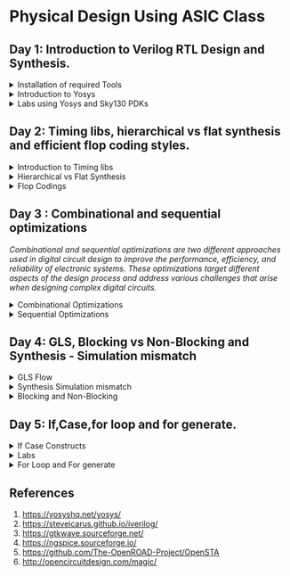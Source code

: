 
# Physical Design Using ASIC Class


## Day 1: Introduction to Verilog RTL Design and Synthesis.

<details>
 <summary> Installation of required Tools </summary>

<details>
 <summary> Yosys </summary>
    Commands to install Yosys on Linux.
	
```

$ git clone https://github.com/YosysHQ/yosys.git
$ cd yosys-master 
$ sudo apt install make (If make is not installed please install it) 
$ sudo apt-get install build-essential clang bison flex \
    libreadline-dev gawk tcl-dev libffi-dev git \
    graphviz xdot pkg-config python3 libboost-system-dev \
    libboost-python-dev libboost-filesystem-dev zlib1g-dev
$ make config-gcc
$ make 
$ sudo make install

```
Below is the screenshot showing sucessful Launch:
![yosys1](./softwares/yosys.png)

</details>	


<details>
 <summary> iVerilog </summary>
    Commans to install iVerilog
    
	
```

sudo apt-get install iverilog.

```

Below is the screenshot showing sucessful Launch:
![iVerilog](./softwares/iVerilog.png)
</details>
 <details>
 <summary> gtkwave </summary>


 I installed gtkwave using the following command:
  ```bash
sudo apt-get install gtkwave
 ```

Below is the screenshot showing sucessful Launch:
![Gtkwave](./softwares/Gtkwave.png)

</details>

 <details>
 <summary> ngspice </summary>


 I downloaded the tarball from https://sourceforge.net/projects/ngspice/files/ to a local directory and unpacked it using the following commands:
 ```bash
tar -zxvf ngspice-37.tar.gz
cd ngspice-37
mkdir release
cd release
../configure  --with-x --with-readline=yes --disable-debug
make
sudo make install
 ```
Below is the screenshot showing sucessful Launch:

![ngspice](./softwares/ngSPICE.png)

</details>

 <details>
 <summary> magic </summary>


 I installed magic using the following commands:
  ```bash
sudo apt-get install m4
sudo apt-get install tcsh
sudo apt-get install csh
sudo apt-get install libx11-dev
sudo apt-get install tcl-dev tk-dev
sudo apt-get install libcairo2-dev
sudo apt-get install mesa-common-dev libglu1-mesa-dev
sudo apt-get install libncurses-dev
 ```
 Below is the screenshot showing sucessful Launch:

![magic](https://github.com/ShubhamGitHub528/ASIC/assets/140998623/c3a15599-6a5e-43a8-bb88-f04c4d993b41)

 </details>

  <details>
 <summary> OpenSTA </summary>


 I installed and built OpenSTA (including the needed packages) using the following commands:
 ```bash
sudo apt-get install cmake clang gcctcl swig bison flex
git clone https://github.com/The-OpenROAD-Project/OpenSTA.git
cd OpenSTA
mkdir build
cd build
cmake ..
make
```
Below is the screenshot showing sucessful Launch:

![OpenSTA](https://github.com/ShubhamGitHub528/ASIC/assets/140998623/bfd8d812-4a8a-4afa-8952-42cc15e36e2f)

</details>

<details>
 <summary> Introduction to iverilog, Design and Test Bench</summary>


#### Simulation

* RTL design is checked for adherence to the spec by simulating the design
* Simulator is the tool used for simulating the design
* iverilog is the tool used for this course


#### Design
* Design is the actual Verilog code or set of Verilog codes which has the intended functionality to meet with the required specifications

#### TestBench
* TestBench is the setup to apply stimulus (test _vectors) to the design to check its functionality
![Screenshot from 2023-08-11 23-07-19](https://github.com/ShubhamGitHub528/ASIC/assets/140998623/3e60167b-7fbe-46b2-9d15-156672e5cce5)


#### How simulator works
* Simulator looks for the changes on the input signals
* Upon change to the input the output is evaluated
* If no change to the input, no change to the output!
* Simulator is looking for change in the values of input!

![Screenshot from 2023-08-11 22-57-07](https://github.com/ShubhamGitHub528/ASIC/assets/140998623/dd5d073b-c2c4-4bb1-b69f-53c56648e6c5)

</details>
<details>
 <summary> Demostration of the Icarus Verilog and GTKWave </summary>

![Screenshot from 2023-08-12 01-57-59](https://github.com/ShubhamGitHub528/ASIC/assets/140998623/94cbeb1b-d879-492a-9b24-be2ea81b7f9b)
</details>

</details>


<details>
 <summary> Introduction to Yosys </summary>

	
Yosys is an open-source software framework for Verilog RTL (Register Transfer Level) synthesis. It's commonly used in digital design and electronic engineering to convert high-level hardware descriptions written in Verilog into optimized gate-level representations that can be used for ASIC (Application-Specific Integrated Circuit) or FPGA (Field-Programmable Gate Array) implementations. Yosys provides a range of synthesis tools and optimization techniques to generate efficient and compact hardware designs. It's widely used in the hardware design community and is known for its flexibility, extensibility, and ability to handle complex designs.
</details>
 <details>
 <summary> Labs using Yosys and Sky130 PDKs </summary>
	 
To invoke yosys Type ```yosys```.
![Screenshot from 2023-08-12 00-40-27](https://github.com/ShubhamGitHub528/ASIC/assets/140998623/5f73071f-e10b-4694-9bbd-c1d859912455)

*Note: We should be in the directory in which we have cloned the github link.
![Screenshot from 2023-08-12 00-40-04](https://github.com/ShubhamGitHub528/ASIC/assets/140998623/d0c2d7bd-3949-45ee-8c59-7ea41ca7a181)


All libraries will be in ```myLib```

**Step-1:** Read the Library 
```
read_liberty -lib ../PATH
```
This command reads in a Liberty format library for use in technology mapping.

***Step-2:** Read Design

```
read_verilog FILE NAME
```
This command reads in Verilog source files for synthesis. Replace <filename> with the actual file name.

![Screenshot from 2023-08-12 00-41-41](https://github.com/ShubhamGitHub528/ASIC/assets/140998623/4da8bc2f-f1ff-4ccf-b0a1-42185984bd53)


***Step-3:** Synthesis 
```
synth -top FILE NAME
```

**Step-4:** Genetare Netlist 

abc is command to convert RTL file to gate. And to what gate is need to specify is Written in the Path. 
```
abc -liberty ../PATH
```

Report Generated
![Screenshot from 2023-08-12 00-42-02](https://github.com/ShubhamGitHub528/ASIC/assets/140998623/794992ae-0ea1-438c-b70f-7221e702bfe4)

To see logic realised
```
show
```
![Screenshot from 2023-08-12 00-55-53](https://github.com/ShubhamGitHub528/ASIC/assets/140998623/5b0e096b-4f0b-47f1-8882-d2f4399c3ae9)

**Step-5:** To write Netlist 
```
write_verilog FILE NAME
```
![Screenshot from 2023-08-12 01-18-05](https://github.com/ShubhamGitHub528/ASIC/assets/140998623/e180b3e8-7319-4307-8281-71505772bbab)

</details>

</details>


## Day 2: Timing libs, hierarchical vs flat synthesis and efficient flop coding styles.

 <details>
 <summary> Introduction to Timing libs </summary>

**Introduction to .lib File**
*A .lib file, also known as a Liberty file, is a standard format used to describe the timing, power, and logical characteristics of cells in a digital library. These libraries are essential for the process of logic synthesis and technology mapping in digital design.*

![Screenshot from 2023-08-12 11-47-53](https://github.com/ShubhamGitHub528/ASIC/assets/140998623/c10f441c-52d4-4dd7-8f4b-6ff4fbacf5a0)
**PVT parameters**
![WhatsApp Image 2023-08-12 at 8 34 36 PM](https://github.com/ShubhamGitHub528/ASIC/assets/140998623/4475ef7d-54e0-4ca0-af78-4dceaa97ff3e)
</details>

 <details>
 <summary> Hierarchical vs Flat Synthesis </summary>
	 
**Flatten**
*In Yosys, the "flatten" command is used to perform this flattening process. When you run the command, Yosys attempts to inline instances of submodules, removing the module hierarchy. This can be useful before performing certain types of optimizations that might work better on a flattened design.*
  
**Different versions of the same logic gate**
![Screenshot from 2023-08-12 12-53-57](https://github.com/ShubhamGitHub528/ASIC/assets/140998623/132be748-8774-4ac2-a979-9b14e0151e16)

**Multiple Modules**
![Screenshot from 2023-08-12 14-00-16](https://github.com/ShubhamGitHub528/ASIC/assets/140998623/c9ae3b7a-b781-45cd-b3c5-c22b5384685c)

```
/* Generated by Yosys 0.31+16 (git sha1 b04d0e09e, clang 14.0.0-1ubuntu1.1 -fPIC -Os) */

module multiple_modules(a, b, c, y);
  input a;
  wire a;
  input b;
  wire b;
  input c;
  wire c;
  wire net1;
  output y;
  wire y;
  sub_module1 u1 (
    .a(a),
    .b(b),
    .y(net1)
  );
  sub_module2 u2 (
    .a(net1),
    .b(c),
    .y(y)
  );
endmodule

module sub_module1(a, b, y);
  wire _0_;
  wire _1_;
  wire _2_;
  input a;
  wire a;
  input b;
  wire b;
  output y;
  wire y;
  sky130_fd_sc_hd__and2_0 _3_ (
    .A(_1_),
    .B(_0_),
    .X(_2_)
  );
  assign _1_ = b;
  assign _0_ = a;
  assign y = _2_;
endmodule

module sub_module2(a, b, y);
  wire _0_;
  wire _1_;
  wire _2_;
  input a;
  wire a;
  input b;
  wire b;
  output y;
  wire y;
  sky130_fd_sc_hd__or2_0 _3_ (
    .A(_1_),
    .B(_0_),
    .X(_2_)
  );
  assign _1_ = b;
  assign _0_ = a;
  assign y = _2_;
endmodule
```
![Screenshot from 2023-08-12 14-19-45](https://github.com/ShubhamGitHub528/ASIC/assets/140998623/64e65436-3374-45db-8622-2ebd0f1062e7)
![Screenshot from 2023-08-12 14-22-13](https://github.com/ShubhamGitHub528/ASIC/assets/140998623/eba3c825-a546-4a39-ad4c-ad31cdbc86ba)
</details>
 <details>
 <summary> Flop Codings </summary>

**Why Flops?**
They provide memory and state-holding capabilities, allowing circuits to store data and make decisions based on history and current inputs. Combinational circuits use logic gates to directly process inputs without memory elements.

**Asynchronous**
![Screenshot from 2023-08-12 18-29-17](https://github.com/ShubhamGitHub528/ASIC/assets/140998623/5903e52f-3fe8-4e24-af77-eefadf698c66)

**Synchronous** 
	
![Screenshot from 2023-08-12 18-39-30](https://github.com/ShubhamGitHub528/ASIC/assets/140998623/e6d1db4f-81b3-4c05-a672-1bfd46c63377)

Synthesis

![Screenshot from 2023-08-12 19-37-35](https://github.com/ShubhamGitHub528/ASIC/assets/140998623/5ade8840-ea39-4dd5-b323-7a50ccb7674a)


**Optimization**
![Screenshot from 2023-08-12 20-03-12](https://github.com/ShubhamGitHub528/ASIC/assets/140998623/9b19d7f9-bfb9-4e62-ad36-88bcac8db02f)


</details>

## Day 3 : Combinational and sequential optimizations
*Combinational and sequential optimizations are two different approaches used in digital circuit design to improve the performance, efficiency, and reliability of electronic systems. These optimizations target different aspects of the design process and address various challenges that arise when designing complex digital circuits.*

 <details>
 <summary> Combinational Optimizations </summary>
Common techniques for combinational optimization include:

* Gate-Level Optimization: This involves simplifying logic expressions and minimizing the number of logic gates needed to implement a particular function.
* Technology Mapping: Selecting the optimal gate library for implementing a logic function based on the available manufacturing technology.
* Boolean Algebra Simplification: Applying algebraic identities and theorems to simplify Boolean expressions and reduce the complexity of the logic.
* Logic Synthesis: Automatically generating optimized gate-level representations of a design from a high-level description.

**Example AND Gate**
![Screenshot from 2023-08-13 11-48-57](https://github.com/ShubhamGitHub528/ASIC/assets/140998623/3c49111a-a728-4e59-a019-794f1831d4ab)


**Example OR Gate**
Nand inverted and Gate
![Screenshot from 2023-08-13 11-50-59](https://github.com/ShubhamGitHub528/ASIC/assets/140998623/fc5b74ca-c6a7-411f-97b7-13117df6392a)

</details>


 <details>
 <summary> Sequential Optimizations </summary>
	 
*Sequential circuits contain memory elements, such as flip-flops and registers, which allow them to store and process data over time. Sequential optimization focuses on improving the clock frequency, reducing power consumption, and ensuring proper timing and synchronization in these circuits.*

Common techniques for sequential optimization include:

* Pipeline Optimization: Breaking down a computation into smaller stages that can be processed concurrently, thus increasing throughput and reducing the critical path delay.
* Clock Gating: Disabling clock signals to specific circuit blocks when they are not needed, reducing power consumption.
* Retiming: Reordering registers within a design to optimize the timing paths and improve the clock frequency.
* State Machine Optimization: Reducing the number of states or transitions in finite state machines to simplify control logic and improve performance.


**Example dff_const1**

```
module dff_const1(input clk, input reset, output reg q);
always @(posedge clk, posedge reset)
begin
	if(reset)
		q <= 1'b0;
	else
		q <= 1'b1;
end

endmodule
```

![Screenshot from 2023-08-13 12-18-07](https://github.com/ShubhamGitHub528/ASIC/assets/140998623/801bda1b-74d1-4bf0-8ba7-455989f365e2)

Synthesis

![Screenshot from 2023-08-13 12-23-41](https://github.com/ShubhamGitHub528/ASIC/assets/140998623/5a92d016-245c-4ce9-9d8f-09020eb2b1df)

**Example dff_const2**

```
module dff_const2(input clk, input reset, output reg q);
always @(posedge clk, posedge reset)
begin
	if(reset)
		q <= 1'b1;
	else
		q <= 1'b1;
end

endmodule
```
![Screenshot from 2023-08-13 12-34-08](https://github.com/ShubhamGitHub528/ASIC/assets/140998623/41d83c88-99e3-4c4b-ab95-4274d0d87e66)

**Example dff_const3**
```
module dff_const3(input clk, input reset, output reg q);
reg q1;

always @(posedge clk, posedge reset)
begin
	if(reset)
	begin
		q <= 1'b1;
		q1 <= 1'b0;
	end
	else
	begin
		q1 <= 1'b1;
		q <= q1;
	end
end

endmodule
```

Waveform
![Screenshot from 2023-08-13 13-09-10](https://github.com/ShubhamGitHub528/ASIC/assets/140998623/3cc095b7-db02-4725-859a-041c86927ce1)

Synthesis
![Screenshot from 2023-08-13 13-12-07](https://github.com/ShubhamGitHub528/ASIC/assets/140998623/f1f3786d-268a-4bfa-9341-eb2808e863d5)

**Example dff_const4**

```
module dff_const4(input clk, input reset, output reg q);
reg q1;

always @(posedge clk, posedge reset)
begin
	if(reset)
	begin
		q <= 1'b1;
		q1 <= 1'b1;
	end
	else
	begin
		q1 <= 1'b1;
		q <= q1;
	end
end

endmodule
```
![Screenshot from 2023-08-13 15-21-38](https://github.com/ShubhamGitHub528/ASIC/assets/140998623/d71e4195-e9d4-4cf0-9ab7-a92e10a98393)


**Example dff_const5**

```

module dff_const5(input clk, input reset, output reg q);
reg q1;

always @(posedge clk, posedge reset)
begin
	if(reset)
	begin
		q <= 1'b0;
		q1 <= 1'b0;
	end
	else
	begin
		q1 <= 1'b1;
		q <= q1;
	end
end

endmodule
```
![Screenshot from 2023-08-13 15-33-39](https://github.com/ShubhamGitHub528/ASIC/assets/140998623/42de69de-478f-40e3-b100-e1990f452f3c)

**Counter_opt**

```
module counter_opt (input clk , input reset , output q);
reg [2:0] count;
assign q = count[0];

always @(posedge clk ,posedge reset)
begin
	if(reset)
		count <= 3'b000;
	else
		count <= count + 1;
end

endmodule
```
![Screenshot from 2023-08-13 16-12-28](https://github.com/ShubhamGitHub528/ASIC/assets/140998623/63c83c51-3b74-4578-9d50-ad8592bb8632)


</details>

## Day 4: GLS, Blocking vs Non-Blocking and Synthesis - Simulation mismatch

 <details>
 <summary> GLS Flow</summary>

**GLS concept flow using iverilog**
*The GLS flow is crucial for ensuring that the gate-level netlist faithfully represents the intended behavior of the original RTL design. It helps catch issues that might have been missed during RTL simulation and ensures that the design is ready for further downstream processes.*

![Screenshot from 2023-08-13 18-09-35](https://github.com/ShubhamGitHub528/ASIC/assets/140998623/bd06e244-ba78-4a3b-9659-e82e7453ca8a)

</details>
 <details>
 <summary>Synthesis Simulation mismatch</summary>
	 
**Ternary Operator**

```
module ternary_operator_mux (input i0 , input i1 , input sel , output y);
	assign y = sel?i1:i0;
	endmodule
```

Waveform
![Screenshot from 2023-08-13 22-12-03](https://github.com/ShubhamGitHub528/ASIC/assets/140998623/cf98805f-5ad2-422e-bb13-d1d3502a02c6)

Synthesis
![Screenshot from 2023-08-14 10-02-51](https://github.com/ShubhamGitHub528/ASIC/assets/140998623/8127551a-35ec-407f-98f2-bb25c7bfcbcf)

Waveform using Standers cells.
![Screenshot from 2023-08-14 10-29-57](https://github.com/ShubhamGitHub528/ASIC/assets/140998623/7523f397-8456-47f6-968a-8d5dbbb4530c)

 
**Bad_Mux**
```
module bad_mux (input i0 , input i1 , input sel , output reg y);
always @ (sel)
begin
	if(sel)
		y <= i1;
	else 
		y <= i0;
end
endmodule
```

In this Wavefrom we cannot see changes in Y as of changes in i0. It just act as a flop which changes as their are changes in select line. 
![Screenshot from 2023-08-14 10-44-49](https://github.com/ShubhamGitHub528/ASIC/assets/140998623/5f7897b0-cd48-416b-859f-031eee406211)

Synthesis
![Screenshot from 2023-08-14 10-48-20](https://github.com/ShubhamGitHub528/ASIC/assets/140998623/ea5eacb8-e397-420b-a714-3988fed30935)

In this Wavefrom we can see changes in Y as of changes in i0. 
![Screenshot from 2023-08-14 10-48-39](https://github.com/ShubhamGitHub528/ASIC/assets/140998623/506da874-c031-4b02-9ed5-dfb3f9822a88)


</details>
 <details>
 <summary> Blocking and Non-Blocking </summary>

**Blocking_Coveat**
```
module blocking_caveat (input a , input b , input  c, output reg d); 
reg x;
always @ (*)
begin
	d = x & c;
	x = a | b;
end
endmodule
```

In this waveform thier is *Synthesis Simulation mismatch* due to Blocking Statements.
![Screenshot from 2023-08-14 11-12-28](https://github.com/ShubhamGitHub528/ASIC/assets/140998623/9aff427f-a806-4d2d-9644-e22f6a2ba5c1)

Synthesis 
![Screenshot from 2023-08-14 11-15-43](https://github.com/ShubhamGitHub528/ASIC/assets/140998623/c1ff26e5-3c04-41e3-b036-9b921abcd235)

Netist code after write_verilog.
![Screenshot from 2023-08-14 12-26-20](https://github.com/ShubhamGitHub528/ASIC/assets/140998623/59b0d750-78b8-40aa-a001-72515efc7da5)

Waveform using Standers cells.
![Screenshot from 2023-08-14 12-26-57](https://github.com/ShubhamGitHub528/ASIC/assets/140998623/6b362ce8-baac-46ce-91cc-ff5c3920b43e)


</details>

</details>

## Day 5: If,Case,for loop and for generate.


 <details>
 <summary> If Case Constructs </summary>



 </details>
 <details>
 <summary> Labs </summary>



</details>
 <details>
 <summary> For Loop and For generate </summary>


</details>


## References
1. https://yosyshq.net/yosys/
2. https://steveicarus.github.io/iverilog/
3. https://gtkwave.sourceforge.net/
4. https://ngspice.sourceforge.io/
5. https://github.com/The-OpenROAD-Project/OpenSTA
6. http://opencircuitdesign.com/magic/











